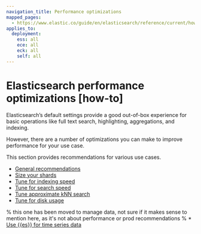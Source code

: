 ```yaml
---
navigation_title: Performance optimizations
mapped_pages:
  - https://www.elastic.co/guide/en/elasticsearch/reference/current/how-to.html
applies_to:
  deployment:
    ess: all
    ece: all
    eck: all
    self: all
---
```


# Elasticsearch performance optimizations [how-to]

Elasticsearch’s default settings provide a good out-of-box experience for basic operations like full text search, highlighting, aggregations, and indexing.

However, there are a number of optimizations you can make to improve performance for your use case.

This section provides recommendations for various use cases.

* [General recommendations](general-recommendations.md)
* [Size your shards](optimize-performance/size-shards.md)
* [Tune for indexing speed](optimize-performance/indexing-speed.md)
* [Tune for search speed](optimize-performance/search-speed.md)
* [Tune approximate kNN search](optimize-performance/approximate-knn-search.md)
* [Tune for disk usage](optimize-performance/disk-usage.md)

% this one has been moved to manage data, not sure if it makes sense to mention here, as it's not about performance or prod recommendations
% * [Use {{es}} for time series data](../../manage-data/use-case-use-elasticsearch-to-manage-time-series-data.md)


